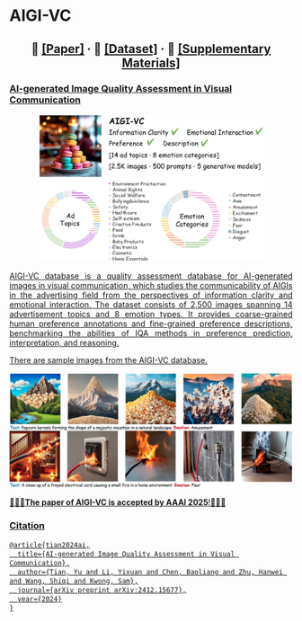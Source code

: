 <h1 align="left">AIGI-VC</h1>
<h2 align="center">📄 <a href="https://arxiv.org/abs/2412.15677" target="_blank">[Paper]</a> · 🎨 <a href="https://portland-my.sharepoint.com/:f:/g/personal/ytian73-c_my_cityu_edu_hk/EiFPOf3vm6ROrUYubW6XCLABQ3SpZsAdKrG8_h64_82SNw?e=bdQzC0" target="_blank">[Dataset]</a> · 🍰 <a href="https://github.com/ytian73/AIGI-VC/doc/supp" target="_blank">[Supplementary Materials]</h2>
<h3 align="left">AI-generated Image Quality Assessment in Visual Communication</h3>
<p align="center">
    <img src="Figures/dataset-overview.jpeg" width="400px">
</p>
<p style="text-align: justify;">
AIGI-VC database is a quality assessment database for AI-generated images in visual communication, which studies the communicability of AIGIs in the advertising field from the perspectives of information clarity and emotional interaction. The dataset consists of 2,500 images spanning 14 advertisement topics and 8 emotion types. It provides coarse-grained human preference annotations and fine-grained preference descriptions, benchmarking the abilities of IQA methods in preference prediction, interpretation, and reasoning.
</p>

<p> There are sample images from the AIGI-VC database.</p>
<p align="center">
    <img src="Figures/vc-examples.jpeg" width="700px">
</p>

🎉🎉🎉**The paper of AIGI-VC is accepted by AAAI 2025**!🎉🎉🎉


<h3 align="left">Citation</h3>

```
@article{tian2024ai,
  title={AI-generated Image Quality Assessment in Visual Communication},
  author={Tian, Yu and Li, Yixuan and Chen, Baoliang and Zhu, Hanwei and Wang, Shiqi and Kwong, Sam},
  journal={arXiv preprint arXiv:2412.15677},
  year={2024}
}
